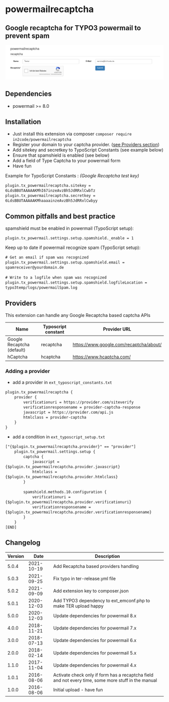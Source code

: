 # powermailrecaptcha

## Google recaptcha for TYPO3 powermail to prevent spam

![Example form with a google recaptcha](Documentation/Images/frontend.png "Example form with a google recaptcha")

## Dependencies

* powermail >= 8.0

## Installation

- Just install this extension via composer `composer require in2code/powermailrecaptcha`
- Register your domain to your captcha provider. ([see Providers section](#Providers))
- Add sitekey and secretkey to TypoScript Constants (see example below)
- Ensure that spamshield is enabled (see below)
- Add a field of Type Captcha to your powermail form
- Have fun

Example for TypoScript Constants : _(Google Recaptcha test key)_

```typo3_typoscript
plugin.tx_powermailrecaptcha.sitekey = 6LdsBBUTAAAAAKMhI67inzeAvzBh5JdRRxlCwbTz
plugin.tx_powermailrecaptcha.secretkey = 6LdsBBUTAAAAAKMhaaaainzeAvzBh5JdRRxlCwbyy
```

## Common pitfalls and best practice

spamshield must be enabled in powermail (TypoScript setup):

```typo3_typoscript
plugin.tx_powermail.settings.setup.spamshield._enable = 1
```

Keep up to date if powermail recognize spam (TypoScript setup):

```typo3_typoscript
# Get an email if spam was recognized
plugin.tx_powermail.settings.setup.spamshield.email = spamreceiver@yourdomain.de

# Write to a logfile when spam was recognized
plugin.tx_powermail.settings.setup.spamshield.logfileLocation = typo3temp/logs/powermailSpam.log
```

## Providers

This extension can handle any Google Recaptcha based captcha APIs

| Name                       | Typoscript constant  | Provider URL                            |
| -------------------------- | -------------------- | --------------------------------------- |
| Google Recaptcha (default) | recaptcha            | https://www.google.com/recaptcha/about/ |
| hCaptcha                   | hcaptcha             | https://www.hcaptcha.com/               |

### Adding a provider

- add a provider in `ext_typoscript_constants.txt`

```typo3_typoscript
plugin.tx_powermailrecaptcha {
    provider {
        verificationuri = https://provider.com/siteverify
        verificationresponsename = provider-captcha-response
        javascript = https://provider.com/api.js
        htmlclass = provider-captcha
    }
}
```

- add a condition in `ext_typoscript_setup.txt`

```typo3_typoscript
["{$plugin.tx_powermailrecaptcha.provider}" == "provider"]
    plugin.tx_powermail.settings.setup {
        captcha {
            javascript = {$plugin.tx_powermailrecaptcha.provider.javascript}
            htmlclass = {$plugin.tx_powermailrecaptcha.provider.htmlclass}
        }

        spamshield.methods.10.configuration {
            verificationuri = {$plugin.tx_powermailrecaptcha.provider.verificationuri}
            verificationresponsename = {$plugin.tx_powermailrecaptcha.provider.verificationresponsename}
        }
    }
[END]
```

## Changelog

| Version    | Date       | Description                                                                                                  |
| ---------- | ---------- | ------------------------------------------------------------------------------------------------------------ |
| 5.0.4      | 2021-10-19 | Add Recaptcha based providers handling                                                                       |
| 5.0.3      | 2021-09-25 | Fix typo in ter-release.yml file                                                                             |
| 5.0.2      | 2021-09-09 | Add extension key to composer.json                                                                           |
| 5.0.1      | 2020-12-03 | Add TYPO3 dependency to ext_emconf.php to make TER upload happy                                              |
| 5.0.0      | 2020-12-03 | Update dependencies for powermail 8.x                                                                        |
| 4.0.0      | 2018-11-21 | Update dependencies for powermail 7.x                                                                        |
| 3.0.0      | 2018-07-13 | Update dependencies for powermail 6.x                                                                        |
| 2.0.0      | 2018-02-14 | Update dependencies for powermail 5.x                                                                        |
| 1.1.0      | 2017-11-04 | Update dependencies for powermail 4.x                                                                        |
| 1.0.1      | 2016-08-06 | Activate check only if form has a recaptcha field and not every time, some more stuff in the manual          |
| 1.0.0      | 2016-08-06 | Initial upload - have fun                                                                                    |
